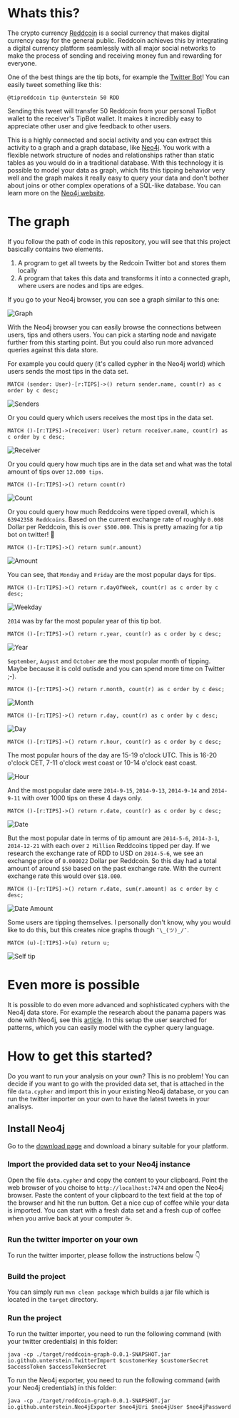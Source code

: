 # Whats this?
The crypto currency [Reddcoin](https://www.reddcoin.com/) is a social currency
that makes digital currency easy for the general public. Reddcoin achieves this by integrating a digital
currency platform seamlessly with all major social networks to make the process of sending and receiving money
fun and rewarding for everyone.

One of the best things are the tip bots, for example the [Twitter Bot](https://twitter.com/tipreddcoin)! You can easily tweet something like this:

```
@tipreddcoin tip @unterstein 50 RDD
```

Sending this tweet will transfer 50 Reddcoin from your personal TipBot wallet to the receiver's TipBot wallet.
It makes it incredibly easy to appreciate other user and give feedback to other users.

This is a highly connected and social activity and you can extract this activity to a graph and a graph database, like [Neo4j](https://github.com/neo4j/neo4j).
You work with a flexible network structure of nodes and relationships rather than static tables as you would do in a traditional database. 
With this technology it is possible to model your data as graph, which fits this tipping behavior very well and the graph makes it really easy to 
query your data and don't bother about joins or other complex operations of a SQL-like database. You can learn more on the [Neo4j website](https://neo4j.com/).


# The graph
If you follow the path of code in this repository, you will see that this project basically contains two elements.

1. A program to get all tweets by the Redcoin Twitter bot and stores them locally
2. A program that takes this data and transforms it into a connected graph, where users are nodes and tips are edges.

If you go to your Neo4j browser, you can see a graph similar to this one:

![Graph](./img/connections.png)

With the Neo4j browser you can easily browse the connections between users, tips and others users. You can pick a starting node
and navigate further from this starting point. But you could also run more advanced queries against this data store.

For example you could query (it's called cypher in the Neo4j world) which users sends the most tips in the data set.

```
MATCH (sender: User)-[r:TIPS]->() return sender.name, count(r) as c order by c desc;
```

![Senders](./img/senders.png)


Or you could query which users receives the most tips in the data set.

```
MATCH ()-[r:TIPS]->(receiver: User) return receiver.name, count(r) as c order by c desc;
```

![Receiver](./img/receivers.png)


Or you could query how much tips are in the data set and what was the total amount of tips over `12.000 tips`.

```
MATCH ()-[r:TIPS]->() return count(r)
```

![Count](./img/tipcount.png)


Or you could query how much Reddcoins were tipped overall, which is `63942358 Reddcoins`. Based on the current exchange rate of roughly `0.008` Dollar per Reddcoin, this is `over $500.000`. This is pretty amazing for a tip bot on twitter! 🎉

```
MATCH ()-[r:TIPS]->() return sum(r.amount)
```

![Amount](./img/tipamount.png)


You can see, that `Monday` and `Friday` are the most popular days for tips.

```
MATCH ()-[r:TIPS]->() return r.dayOfWeek, count(r) as c order by c desc;
```

![Weekday](./img/weekday.png)


`2014` was by far the most popular year of this tip bot.

```
MATCH ()-[r:TIPS]->() return r.year, count(r) as c order by c desc;
```

![Year](./img/year.png)


`September`, `August` and `October` are the most popular month of tipping. Maybe because it is cold outisde and you can spend more time on Twitter ;-).

```
MATCH ()-[r:TIPS]->() return r.month, count(r) as c order by c desc;
```

![Month](./img/month.png)


```
MATCH ()-[r:TIPS]->() return r.day, count(r) as c order by c desc;
```

![Day](./img/day.png)


```
MATCH ()-[r:TIPS]->() return r.hour, count(r) as c order by c desc;
```


The most popular hours of the day are 15-19 o'clock UTC. This is 16-20 o'clock CET, 7-11 o'clock west coast or 10-14 o'clock east coast.

![Hour](./img/hour.png)


And the most popular date were `2014-9-15`, `2014-9-13`, `2014-9-14` and `2014-9-11` with over 1000 tips on these 4 days only.

```
MATCH ()-[r:TIPS]->() return r.date, count(r) as c order by c desc;
```

![Date](./img/date.png)


But the most popular date in terms of tip amount are `2014-5-6`, `2014-3-1`, `2014-12-21` with each over `2 Million` Reddcoins tipped per day. If we research the exchange rate of RDD to USD on `2014-5-6`, we see an exchange price of `0.000022` Dollar per Reddcoin. So this day had a total amount of around `$50` based on the past exchange rate. With the current exchange rate this would over `$18.000`.

```
MATCH ()-[r:TIPS]->() return r.date, sum(r.amount) as c order by c desc;
```

![Date Amount](./img/dateamount.png)


Some users are tipping themselves. I personally don't know, why you would like to do this, but this creates nice graphs though  `¯\_(ツ)_/¯`.

```
MATCH (u)-[:TIPS]->(u) return u;
```

![Self tip](./img/selftip.png)


# Even more is possible
It is possible to do even more advanced and sophisticated cyphers with the Neo4j data store. For example the
research about the panama papers was done with Neo4j, see this [article](https://neo4j.com/blog/analyzing-panama-papers-neo4j/).
In this setup the user searched for patterns, which you can easily model with the cypher query language.


# How to get this started?
Do you want to run your analysis on your own? This is no problem! You can decide if you want to go with the provided data set, that is attached in the file `data.cypher` and import this in your existing Neo4j database, or you can run the twitter importer on your own to have the latest tweets in your analisys.

## Install Neo4j
Go to the [download page](https://neo4j.com/download/) and download a binary suitable for your platform.

### Import the provided data set to your Neo4j instance
Open the file `data.cypher` and copy the content to your clipboard. Point the web browser of you choise to `http://localhost:7474` and open the Neo4j browser. Paste the content of your clipboard to the text field at the top of the browser and hit the run button. Get a nice cup of coffee while your data is imported. You can start with a fresh data set and a fresh cup of coffee when you arrive back at your computer ☕.

### Run the twitter importer on your own
To run the twitter importer, please follow the instructions below 👇

### Build the project
You can simply run `mvn clean package` which builds a jar file which is located in the `target` directory.

### Run the project
To run the twitter importer, you need to run the following command (with your twitter credentials) in this folder:

```
java -cp ./target/reddcoin-graph-0.0.1-SNAPSHOT.jar io.github.unterstein.TwitterImport $customerKey $customerSecret $accessToken $accessTokenSecret
```


To run the Neo4j exporter, you need to run the following command (with your Neo4j credentials) in this folder:

```
java -cp ./target/reddcoin-graph-0.0.1-SNAPSHOT.jar io.github.unterstein.Neo4jExporter $neo4jUri $neo4jUser $neo4jPassword
```
